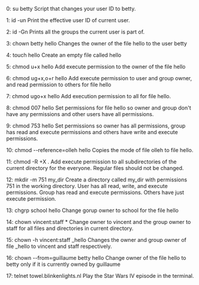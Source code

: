 0: su betty Script that changes your user ID to betty.

1: id -un Print the effective user ID of current user.

2: id -Gn Prints all the groups the current user is part of.

3: chown betty hello Changes the owner of the file hello to the user betty

4: touch hello Create an empty file called hello

5: chmod u+x hello Add execute permission to the owner of the file hello

6: chmod ug+x,o+r hello Add execute permission to user and group owner, and read permission to others for file hello

7: chmod ugo+x hello Add execution permission to all for file hello.

8: chmod 007 hello Set permissions for file hello so owner and group don't have any permissions and other users have all permissions.

9: chmod 753 hello Set permissions so owner has all permissions, group has read and execute permissions and others have write and execute permissions.

10: chmod --reference=olleh hello Copies the mode of file olleh to file hello.

11: chmod -R +X . Add execute permission to all subdirectories of the current directory for the everyone. Regular files should not be changed.

12: mkdir -m 751 my_dir Create a directory called my_dir with permissions 751 in the working directory. User has all read, write, and execute permissions. Group has read and execute permissions. Others have just execute permission.

13: chgrp school hello Change gorup owner to school for the file hello

14: chown vincent:staff * Change owner to vincent and the group owner to staff for all files and directories in current directory.

15: chown -h vincent:staff _hello Changes the owner and group owner of file _hello to vincent and staff respectively.

16: chown --from=guillaume betty hello Change owner of the file hello to betty only if it is currently owned by guillaume

17: telnet towel.blinkenlights.nl Play the Star Wars IV episode in the terminal. 

